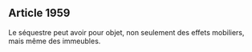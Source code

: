 Article 1959
----
Le séquestre peut avoir pour objet, non seulement des effets mobiliers, mais
même des immeubles.
